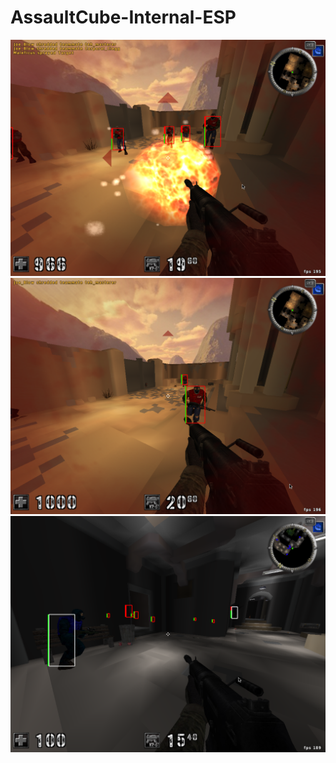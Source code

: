 # AssaultCube-Internal-ESP

<img src="images/image-1.png" />
<img src="images/image-2.png" />
<img src="images/image-3.png" />
